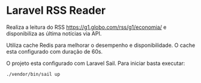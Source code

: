 # Laravel RSS Reader

Realiza a leitura do RSS https://g1.globo.com/rss/g1/economia/ e disponibiliza as última notícias via API.

Utiliza cache Redis para melhorar o desempenho e disponibilidade. O cache esta configurado com duração de 60s.

O projeto esta configurado com Laravel Sail. Para iniciar basta executar:

```
./vendor/bin/sail up
```
